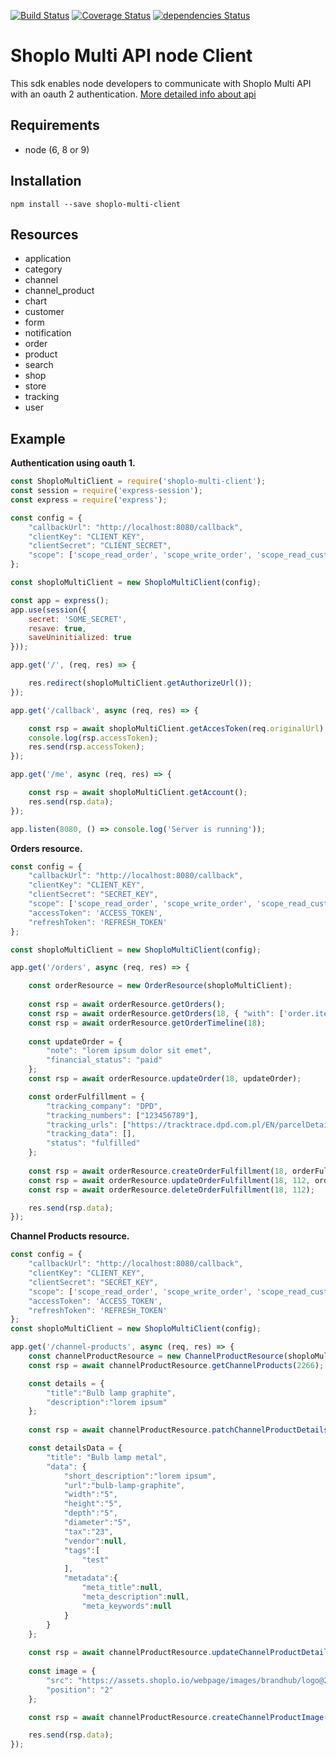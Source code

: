 [![Build Status](https://travis-ci.org/AdrianAdamiec/shoplo-multi-client-node.svg?branch=master)](https://travis-ci.org/AdrianAdamiec/shoplo-multi-client-node)
[![Coverage Status](https://coveralls.io/repos/github/AdrianAdamiec/shoplo-multi-client-node/badge.svg?branch=master)](https://coveralls.io/github/AdrianAdamiec/shoplo-multi-client-node?branch=master)
[![dependencies Status](https://david-dm.org/AdrianAdamiec/shoplo-multi-client-node/status.svg)](https://david-dm.org/AdrianAdamiec/shoplo-multi-client-node)

# Shoplo Multi API node Client 

This sdk enables node developers to communicate with Shoplo Multi API with an oauth 2 authentication. 
[More detailed info about api](http://api.shoplo.io/api/doc/public)

## Requirements

* node (6, 8 or 9)

## Installation

```
npm install --save shoplo-multi-client
```

## Resources

- application
- category
- channel
- channel_product
- chart
- customer
- form
- notification
- order
- product
- search
- shop
- store
- tracking
- user


## Example

**Authentication using oauth 1.**
```js
const ShoploMultiClient = require('shoplo-multi-client');
const session = require('express-session');
const express = require('express');

const config = {
    "callbackUrl": "http://localhost:8080/callback",
    "clientKey": "CLIENT_KEY",
    "clientSecret": "CLIENT_SECRET",
    "scope": ['scope_read_order', 'scope_write_order', 'scope_read_customer', 'scope_write_customer', 'scope_read_product', 'scope_write_product']
};

const shoploMultiClient = new ShoploMultiClient(config);

const app = express();
app.use(session({
    secret: 'SOME_SECRET',
    resave: true,
    saveUninitialized: true
}));

app.get('/', (req, res) => {

    res.redirect(shoploMultiClient.getAuthorizeUrl());
});

app.get('/callback', async (req, res) => {

    const rsp = await shoploMultiClient.getAccesToken(req.originalUrl);
    console.log(rsp.accessToken);
    res.send(rsp.accessToken);
});

app.get('/me', async (req, res) => {

    const rsp = await shoploMultiClient.getAccount();
    res.send(rsp.data);
});

app.listen(8080, () => console.log('Server is running'));
```

**Orders resource.**

```js
const config = {
    "callbackUrl": "http://localhost:8080/callback",
    "clientKey": "CLIENT_KEY",
    "clientSecret": "SECRET_KEY",
    "scope": ['scope_read_order', 'scope_write_order', 'scope_read_customer', 'scope_write_customer', 'scope_read_product', 'scope_write_product'],
    "accessToken": 'ACCESS_TOKEN',
    "refreshToken": 'REFRESH_TOKEN'
};

const shoploMultiClient = new ShoploMultiClient(config);

app.get('/orders', async (req, res) => {

    const orderResource = new OrderResource(shoploMultiClient);
    
    const rsp = await orderResource.getOrders();
    const rsp = await orderResource.getOrders(18, { "with": ['order.items', 'order.fulfillments', 'order.addresses'] });
    const rsp = await orderResource.getOrderTimeline(18);
    
    const updateOrder = {
        "note": "lorem ipsum dolor sit emet",
        "financial_status": "paid"
    };
    const rsp = await orderResource.updateOrder(18, updateOrder);

    const orderFulfillment = {
        "tracking_company": "DPD",
        "tracking_numbers": ["123456789"],
        "tracking_urls": ["https://tracktrace.dpd.com.pl/EN/parcelDetails?typ=1&p1=123456789"],
        "tracking_data": [],
        "status": "fulfilled"
    };
    
    const rsp = await orderResource.createOrderFulfillment(18, orderFulfillment);
    const rsp = await orderResource.updateOrderFulfillment(18, 112, orderFulfillment);
    const rsp = await orderResource.deleteOrderFulfillment(18, 112);

    res.send(rsp.data);
});
```

**Channel Products resource.**

```js
const config = {
    "callbackUrl": "http://localhost:8080/callback",
    "clientKey": "CLIENT_KEY",
    "clientSecret": "SECRET_KEY",
    "scope": ['scope_read_order', 'scope_write_order', 'scope_read_customer', 'scope_write_customer', 'scope_read_product', 'scope_write_product'],
    "accessToken": 'ACCESS_TOKEN',
    "refreshToken": 'REFRESH_TOKEN'
};
const shoploMultiClient = new ShoploMultiClient(config);

app.get('/channel-products', async (req, res) => {
    const channelProductResource = new ChannelProductResource(shoploMultiClient);
    const rsp = await channelProductResource.getChannelProducts(2266);

    const details = {
        "title":"Bulb lamp graphite",
        "description":"lorem ipsum"
    };
    
    const rsp = await channelProductResource.patchChannelProductDetails(2266, 10, details);

    const detailsData = {
        "title": "Bulb lamp metal",
        "data": {
            "short_description":"lorem ipsum",
            "url":"bulb-lamp-graphite",
            "width":"5",
            "height":"5",
            "depth":"5",
            "diameter":"5",
            "tax":"23",
            "vendor":null,
            "tags":[
                "test"
            ],
            "metadata":{
                "meta_title":null,
                "meta_description":null,
                "meta_keywords":null
            }
        }
    };
    
    const rsp = await channelProductResource.updateChannelProductDetails(2266, 10, detailsData);
    
    const image = {
        "src": "https://assets.shoplo.io/webpage/images/brandhub/logo@2.png",
        "position": "2"
    };

    const rsp = await channelProductResource.createChannelProductImage(10, image);

    res.send(rsp.data);
});
```